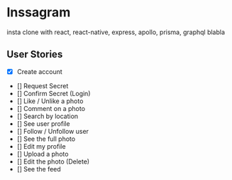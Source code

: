 # Inssagram

insta clone with react, react-native, express, apollo, prisma, graphql blabla


## User Stories

- [x] Create account
- [] Request Secret
- [] Confirm Secret (Login)
- [] Like / Unlike a photo
- [] Comment on a photo
- [] Search by location
- [] See user profile
- [] Follow / Unfollow user
- [] See the full photo
- [] Edit my profile
- [] Upload a photo
- [] Edit the photo (Delete)
- [] See the feed